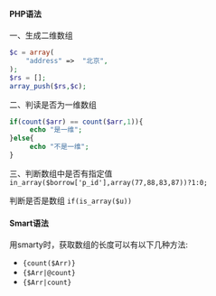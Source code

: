#### PHP语法
一、生成二维数组
```php
$c = array(
    "address" =>  "北京",
);
$rs = [];
array_push($rs,$c);
```

二、判读是否为一维数组
```php
if(count($arr) == count($arr,1)){
     echo "是一维";
}else{
     echo "不是一维";
}
```
三、判断数组中是否有指定值
`in_array($borrow['p_id'],array(77,88,83,87))?1:0;`

判断是否是数组
`if(is_array($u))`

#### Smart语法
用smarty时，获取数组的长度可以有以下几种方法:
- `{count($Arr)}`
- `{$Arr|@count}`
- `{$Arr|count}`
